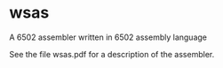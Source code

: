 # wsas
A 6502 assembler written in 6502 assembly language

See the file wsas.pdf for a description of the assembler.
